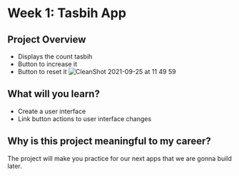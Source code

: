 # Week 1: Tasbih App

## Project Overview
- Displays the count tasbih
- Button to increase it
- Button to reset it
![CleanShot 2021-09-25 at 11 49 59](https://user-images.githubusercontent.com/34512743/134765673-75d7eb2c-d018-493f-a449-26aa9d2bdad8.png)


## What will you learn?
- Create a user interface
- Link button actions to user interface changes

## Why is this project meaningful to my career?
The project will make you practice for our next apps that we are gonna build later.

